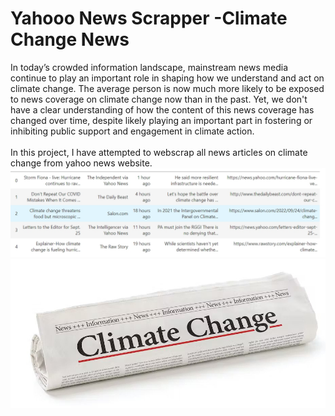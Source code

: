 # Yahooo News Scrapper -Climate Change News
In today’s crowded information landscape, mainstream news media continue to play an important role in shaping how we understand and act on climate change. The average person is now much more likely to be exposed to news coverage on climate change now than in the past. Yet, we don't have a clear understanding of how the content of this news coverage has changed over time, despite likely playing an important part in fostering or inhibiting public support and engagement in climate action.
<br />
<br />
In this project, I have attempted to webscrap all news articles on climate change from yahoo news website.
</br>
![Screenshot](yahoo_result_pic.jpg)
![screenshot](climate.jpg)
